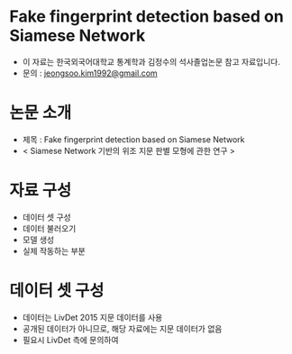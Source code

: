 # Fake fingerprint detection based on Siamese Network
* 이 자료는 한국외국어대학교 통계학과 김정수의 석사졸업논문 참고 자료입니다.
* 문의 : jeongsoo.kim1992@gmail.com

# 논문 소개
* 제목 : Fake fingerprint detection based on Siamese Network
* < Siamese Network 기반의 위조 지문 판별 모형에 관한 연구 >

# 자료 구성
* 데이터 셋 구성
* 데이터 불러오기
* 모델 생성
* 실제 작동하는 부분

# 데이터 셋 구성
* 데이터는 LivDet 2015 지문 데이터를 사용
* 공개된 데이터가 아니므로, 해당 자료에는 지문 데이터가 없음
* 필요시 LivDet 측에 문의하여 
